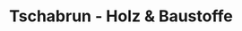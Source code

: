 ---
title: "Tschabrun - Holz & Baustoffe"
url: /innsbruck/tschabrun-holz-und-baustoffe/
shop: Baustoffe
---